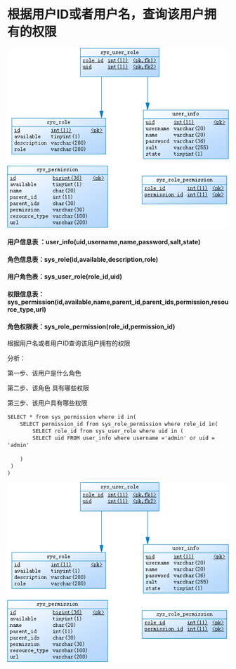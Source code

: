 # 根据用户ID或者用户名，查询该用户拥有的权限
![](images/system_permission.png)

#### 用户信息表 ：user_info(uid,username,name,password,salt,state)
#### 角色信息表：sys_role(id,available,description,role)
#### 用户角色表：sys_user_role(role_id,uid)
#### 权限信息表：sys_permission(id,available,name,parent_id,parent_ids,permission,resource_type,url)
#### 角色权限表：sys_role_permission(role_id,permission_id)

根据用户名或者用户ID查询该用户拥有的权限

分析：

 第一步、该用户是什么角色

 第二步、该角色 具有哪些权限

 第三步、该用户具有哪些权限

    SELECT * from sys_permission where id in(
    	SELECT permission_id from sys_role_permission where role_id in(
    		SELECT role_id from sys_user_role where uid in (
    		SELECT uid FROM user_info where username ='admin' or uid = 'admin'

    	)
     )
    )
![system_permission](https://raw.githubusercontent.com/xutingyin/experience/master/mysql/images/system_permission.png)
